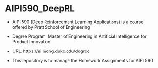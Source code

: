 # AIPI590_DeepRL

- AIPI 590 (Deep Reinforcement Learning Applications) is a course offered by Pratt School of Engineering
- Degree Program: Master of Engineering in Artificial Intelligence for Product Innovation
- URL: https://ai.meng.duke.edu/degree

- This repository is to manage the Homework Assignments for AIPI 590

